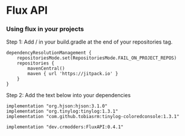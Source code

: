 # Flux API

### Using flux in your projects
Step 1: Add \/ in your build.gradle at the end of your repositories tag.
```
dependencyResolutionManagement {
	repositoriesMode.set(RepositoriesMode.FAIL_ON_PROJECT_REPOS)
	repositories {
		mavenCentral()
		maven { url 'https://jitpack.io' }
	}
}
```

Step 2: Add the text below into your dependencies
```
implementation "org.hjson:hjson:3.1.0" 
implementation "org.tinylog:tinylog:1.3.1"
implementation "com.github.tobiasrm:tinylog-coloredconsole:1.3.1"

implementation "dev.crmodders:FluxAPI:0.4.1"
```